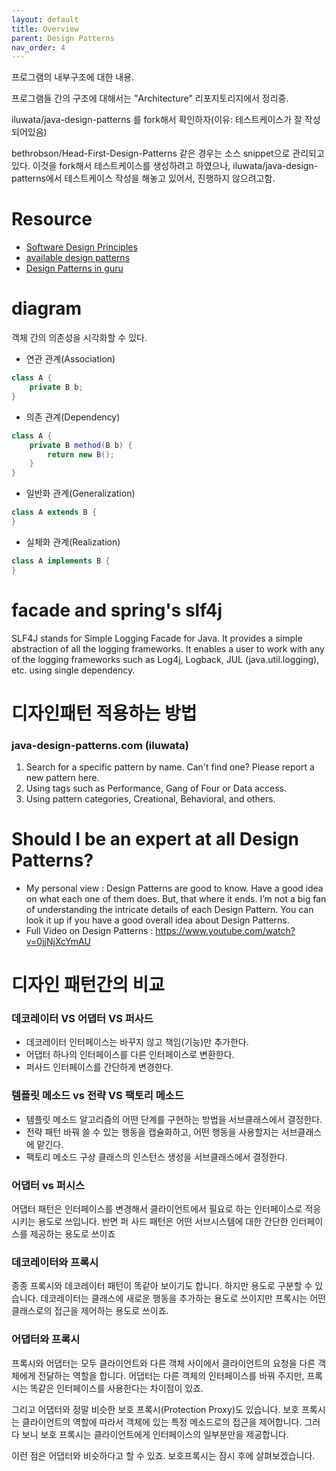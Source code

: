 ```yaml
---
layout: default
title: Overview
parent: Design Patterns
nav_order: 4
---
```


프로그램의 내부구조에 대한 내용.

프로그램들 간의 구조에 대해서는 "Architecture" 리포지토리지에서 정리중.

iluwata/java-design-patterns 를 fork해서 확인하자(이유: 테스트케이스가 잘 작성되어있음)

bethrobson/Head-First-Design-Patterns 같은 경우는 소스 snippet으로 관리되고 있다. 이것을 fork해서 테스트케이스를 생성하려고 하였으나, iluwata/java-design-patterns에서 테스트케이스 작성을 해놓고 있어서, 진행하지 않으려고함.

# Resource
* [Software Design Principles](https://java-design-patterns.com/principles/)
* [available design patterns](https://java-design-patterns.com/patterns/)
* [Design Patterns in guru](https://refactoring.guru/design-patterns)

# diagram
객체 간의 의존성을 시각화할 수 있다.

* 연관 관계(Association)

```java
class A {
    private B b;
}
```

* 의존 관계(Dependency)

```java
class A {
    private B method(B b) {
        return new B();
    }
}
```

* 일반화 관계(Generalization)

```java
class A extends B {
}
```

* 실체화 관계(Realization)

```java
class A implements B {
}
```

# facade and spring's slf4j
SLF4J stands for Simple Logging Facade for Java. It provides a simple abstraction of all the logging frameworks. It enables a user to work with any of the logging frameworks such as Log4j, Logback, JUL (java.util.logging), etc. using single dependency.

# 디자인패턴 적용하는 방법

### java-design-patterns.com (iluwata)
1. Search for a specific pattern by name. Can't find one? Please report a new pattern here.
2. Using tags such as Performance, Gang of Four or Data access.
3. Using pattern categories, Creational, Behavioral, and others.


# Should I be an expert at all Design Patterns?
- My personal view : Design Patterns are good to know. Have a good idea on what each one of them does. But, that where it ends. I’m not a big fan of understanding the intricate details of each Design Pattern. You can look it up if you have a good overall idea about Design Patterns.
- Full Video on Design Patterns : https://www.youtube.com/watch?v=0jjNjXcYmAU


# 디자인 패턴간의 비교

### 데코레이터 VS 어댑터 VS 퍼사드

* 데코레이터
인터페이스는 바꾸지 않고 책임(기능)만 추가한다.
* 어댑터
하나의 인터페이스를 다른 인터페이스로 변환한다.
* 퍼사드
인터페이스를 간단하게 변경한다.

### 템플릿 메소드 vs 전략 VS 팩토리 메소드
* 템플릿 메소드
알고리즘의 어떤 단계를 구현하는 방법을 서브클래스에서 결정한다.
* 전략 패턴
바꿔 쓸 수 있는 행동을 캡슐화하고, 어떤 행동을 사용할지는 서브클래스에 맡긴다.
* 팩토리 메소드
구상 클래스의 인스턴스 생성을 서브클래스에서 결정한다.

### 어댑터 vs 퍼시스
어댑터 패턴은 인터페이스를 변경해서 클라이언트에서 필요로 하는 인터페이스로 적응시키는 용도로 쓰입니다. 반면 퍼
사드 패턴은 어떤 서브시스템에 대한 간단한 인터페이스를 제공하는 용도로 쓰이죠

### 데코레이터와 프록시
종종 프록시와 데코레이터 패턴이 똑같아 보이기도 합니다. 하지만 용도로 구분할 수 있습니다. 데코레이터는 클래스에 새로운 행동을 추가하는 용도로 쓰이지만 프록시는 어떤 클래스로의 접근을 제어하는 용도로 쓰이죠.

### 어댑터와 프록시
프록시와 어댑터는 모두 클라이언트와 다른 객체 사이에서 클라이언트의 요청을 다른 객체에게 전달하는 역할을 합니다. 어댑터는 다른 객체의 인터페이스를 바꿔 주지만, 프록시는 똑같은 인터페이스를 사용한다는 차이점이 있죠.

그리고 어댑터와 정말 비슷한 보호 프록시(Protection Proxy)도 있습니다. 보호 프록시는 클라이언트의 역할에 따라서 객체에 있는 특정 메소드로의 접근을 제어합니다. 그러다 보니 보호 프록시는 클라이언트에게 인터페이스의 일부분만을 제공합니다.

이런 점은 어댑터와 비슷하다고 할 수 있죠. 보호프록시는 잠시 후에 살펴보겠습니다.
